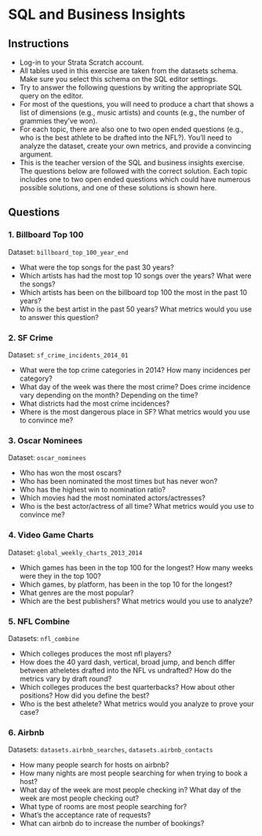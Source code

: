 # SQL and Business Insights

## Instructions 
- Log-in to your Strata Scratch account. 
- All tables used in this exercise are taken from the datasets schema. Make sure you select this schema on the SQL editor settings. 
- Try to answer the following questions by writing the appropriate SQL query on the editor. 
- For most of the questions, you will need to produce a chart that shows a list of dimensions (e.g., music artists) and counts 
(e.g., the number of grammies they’ve won).
- For each topic, there are also one to two open ended questions (e.g., who is the best athlete to be drafted into the NFL?). 
You’ll need to analyze the dataset, create your own metrics, and provide a convincing argument.
- This is the teacher version of the SQL and business insights exercise. The questions below are followed with the correct solution. 
Each topic includes one to two open ended questions which could have numerous possible solutions, and one 
of these solutions is shown here. 

## Questions

### 1. Billboard Top 100

Dataset: `billboard_top_100_year_end`

- What were the top songs for the past 30 years?
- Which artists has had the most top 10 songs over the years? What were the songs?
- Which artists has been on the billboard top 100 the most in the past 10 years?
- Who is the best artist in the past 50 years? What metrics would you use to answer this question?

### 2. SF Crime

Dataset: `sf_crime_incidents_2014_01`

- What were the top crime categories in 2014? How many incidences per category?
- What day of the week was there the most crime? Does crime incidence vary depending on the month? Depending on the time?
- What districts had the most crime incidences?
- Where is the most dangerous place in SF? What metrics would you use to convince me?

### 3. Oscar Nominees

Dataset: `oscar_nominees`

- Who has won the most oscars?
- Who has been nominated the most times but has never won?
- Who has the highest win to nomination ratio?
- Which movies had the most nominated actors/actresses?
- Who is the best actor/actress of all time? What metrics would you use to convince me?

### 4. Video Game Charts

Dataset: `global_weekly_charts_2013_2014`

- Which games has been in the top 100 for the longest? How many weeks were they in the top 100?
- Which games, by platform, has been in the top 10 for the longest?
- What genres are the most popular?
- Which are the best publishers? What metrics would you use to analyze?

### 5. NFL Combine

Datasets: `nfl_combine`

- Which colleges produces the most nfl players?
- How does the 40 yard dash, vertical, broad jump, and bench differ between atheletes drafted into the NFL vs undrafted? How do the metrics vary by draft round?
- Which colleges produces the best quarterbacks? How about other positions? How did you define the best?
- Who is the best athelete? What metrics would you analyze to prove your case?

### 6. Airbnb

Datasets: `datasets.airbnb_searches`, `datasets.airbnb_contacts`

- How many people search for hosts on airbnb?
- How many nights are most people searching for when trying to book a host?
- What day of the week are most people checking in? What day of the week are most people checking out?
- What type of rooms are most people searching for?
- What’s the acceptance rate of requests?
- What can airbnb do to increase the number of bookings?


